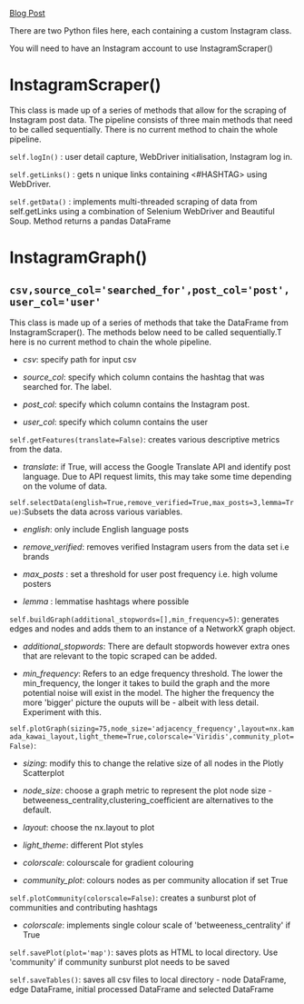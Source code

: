 [Blog Post](https://towardsdatascience.com/using-network-science-to-explore-hashtag-culture-on-instagram-1f7917078e0)

There are two Python files here, each containing a custom Instagram class.

You will need to have an Instagram account to use InstagramScraper()

# InstagramScraper()

This class is made up of a series of methods that allow for the scraping of Instagram post data. The pipeline consists of three main methods that need to be called sequentially.  There is no current method to chain the whole pipeline.

`self.logIn()` : user detail capture, WebDriver initialisation, Instagram log in.

`self.getLinks()` : gets n unique links containing <#HASHTAG> using WebDriver.

`self.getData()` : implements multi-threaded scraping of data from self.getLinks using a combination of Selenium WebDriver and Beautiful Soup. Method returns a pandas DataFrame

# InstagramGraph()
`csv,source_col='searched_for',post_col='post',user_col='user'`
---  
This class is made up of a series of methods that take the DataFrame from InstagramScraper(). The methods below need to be called sequentially.T here is no current method to chain the whole pipeline.

- *csv*: specify path for input csv

- *source_col*: specify which column contains the hashtag that was searched for. The label.

- *post_col*: specify which column contains the Instagram post.

- *user_col*: specify which column contains the user


`self.getFeatures(translate=False)`: creates various descriptive metrics from the data.

- *translate*: if True, will access the Google Translate API and identify post language. Due to API request limits, this may take some time depending on the volume of data.


`self.selectData(english=True,remove_verified=True,max_posts=3,lemma=True)`:Subsets the data across various variables.

- *english*: only include English language posts

- *remove_verified*: removes verified Instagram users from the data set i.e brands

- *max_posts* : set a threshold for user post frequency i.e. high volume posters

- *lemma* : lemmatise hashtags where possible


`self.buildGraph(additional_stopwords=[],min_frequency=5)`: generates edges and nodes and adds them to an instance of a NetworkX graph object.

- *additional_stopwords*: There are default stopwords however extra ones that are relevant to the topic scraped can be added.

- *min_frequency*: Refers to an edge frequency threshold. The lower the min_frequency, the longer it takes to build the graph and the more potential noise will exist in the model. The higher the frequency the more 'bigger' picture the ouputs will be - albeit with less detail. Experiment with this.


`self.plotGraph(sizing=75,node_size='adjacency_frequency',layout=nx.kamada_kawai_layout,light_theme=True,colorscale='Viridis',community_plot=False)`:

- *sizing*: modify this to change the relative size of all nodes in the Plotly Scatterplot

- *node_size*: choose a graph metric to represent the plot node size - betweeness_centrality,clustering_coefficient are alternatives to the default.

- *layout*: choose the nx.layout to plot

- *light_theme*: different Plot styles

- *colorscale*: colourscale for gradient colouring

- *community_plot*: colours nodes as per community allocation if set True


`self.plotCommunity(colorscale=False)`: creates a sunburst plot of communities and contributing hashtags

- *colorscale*: implements single colour scale of 'betweeness_centrality' if True


`self.savePlot(plot='map')`: saves plots as HTML to local directory. Use 'community' if community sunburst plot needs to be saved

`self.saveTables()`: saves all csv files to local directory - node DataFrame, edge DataFrame, initial processed DataFrame and selected DataFrame
